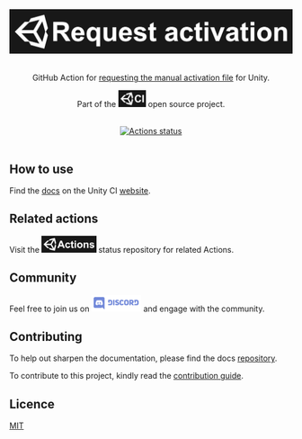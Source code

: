 <div align="center">
<a href="https://github.com/marketplace/actions/unity-request-activation-file">
<img width="800" src="media/UnityRequestActivation-Logo.png" alt="Unity Request Activation">
</a>
<br />
<br />

GitHub Action for
[requesting the manual activation file](https://github.com/marketplace/actions/unity-request-activation-file) for Unity.

Part of the <a href="https://unity-ci.com"><img height="30" src="media/UnityCI-ReferenceLogo.png" alt="Unity CI"></a> open source project.
<br />
<br />

[![Actions status](https://github.com/webbertakken/unity-request-manual-activation-file/workflows/Actions%20%F0%9F%98%8E/badge.svg?event=push&branch=master)](https://github.com/webbertakken/unity-request-manual-activation-file/actions?query=branch%3Amaster+event%3Apush+workflow%3A"Actions%20%F0%9F%98%8E")
<br />
<br />

</div>

## How to use

Find the
[docs](https://unity-ci.com/docs/github)
on the Unity CI
[website](https://unity-ci.com/).

## Related actions

Visit the
<a href="https://github.com/webbertakken/unity-actions"><img height="30" src="media/UnityActions-ReferenceLogo.png" alt="Unity Actions"></a>
status repository for related Actions.

## Community

Feel free to join us on
<a href="http://unity-ci.com/discord"><img height="30" src="media/Discord-Logo.svg" alt="Discord" /></a>
and engage with the community.

## Contributing

To help out sharpen the documentation, please find the docs [repository](https://github.com/Unity-CI/Website).

To contribute to this project, kindly read the [contribution guide](./CONTRIBUTING.md).

## Licence

[MIT](./LICENSE)
